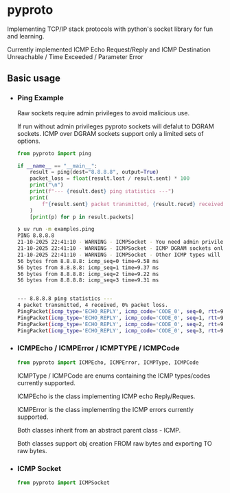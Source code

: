 # pyproto

Implementing TCP/IP stack protocols with python's socket library for fun and learning.

Currently implemented ICMP Echo Request/Reply and ICMP Destination Unreachable / Time Exceeded / Parameter Error

## Basic usage

- ### Ping Example

  Raw sockets require admin privileges to avoid malicious use.

  If run without admin privileges pyproto sockets will defalut to DGRAM sockets.
  ICMP over DGRAM sockets support only a limited sets of options.

  ```python
  from pyproto import ping

  if __name__ == "__main__":
      result = ping(dest="8.8.8.8", output=True)
      packet_loss = float(result.lost / result.sent) * 100
      print("\n")
      print(f"--- {result.dest} ping statistics ---")
      print(
          f"{result.sent} packet transmitted, {result.recvd} received, {packet_loss:.0f}% packet loss."
      )
      [print(p) for p in result.packets]
  ```

  ```bash
  ❯ uv run -m examples.ping
  PING 8.8.8.8
  21-10-2025 22:41:10 - WARNING - ICMPSocket - You need admin privileges to use raw sockets. Running as SOCK_DGRAM.
  21-10-2025 22:41:10 - WARNING - ICMPSocket - ICMP DGRAM sockets only support Echo Request/Reply
  21-10-2025 22:41:10 - WARNING - ICMPSocket - Other ICMP types will not be sent or received.
  56 bytes from 8.8.8.8: icmp_seq=0 time=9.58 ms
  56 bytes from 8.8.8.8: icmp_seq=1 time=9.37 ms
  56 bytes from 8.8.8.8: icmp_seq=2 time=9.22 ms
  56 bytes from 8.8.8.8: icmp_seq=3 time=9.31 ms


  --- 8.8.8.8 ping statistics ---
  4 packet transmitted, 4 received, 0% packet loss.
  PingPacket(icmp_type='ECHO_REPLY', icmp_code='CODE_0', seq=0, rtt=9.57942008972168, success=True)
  PingPacket(icmp_type='ECHO_REPLY', icmp_code='CODE_0', seq=1, rtt=9.36746597290039, success=True)
  PingPacket(icmp_type='ECHO_REPLY', icmp_code='CODE_0', seq=2, rtt=9.21773910522461, success=True)
  PingPacket(icmp_type='ECHO_REPLY', icmp_code='CODE_0', seq=3, rtt=9.312629699707031, success=True)
  ```

- ### ICMPEcho / ICMPError / ICMPTYPE / ICMPCode

  ```python
  from pyproto import ICMPEcho, ICMPError, ICMPType, ICMPCode
  ```

  ICMPType / ICMPCode are enums containing the ICMP types/codes currently supported.

  ICMPEcho is the class implementing ICMP echo Reply/Reques.

  ICMPError is the class implementing the ICMP errors currently supported.

  Both classes inherit from an abstract parent class - ICMP.

  Both classes support obj creation FROM raw bytes and exporting TO raw bytes.

- ### ICMP Socket

  ```python
  from pyproto import ICMPSocket
  ```
